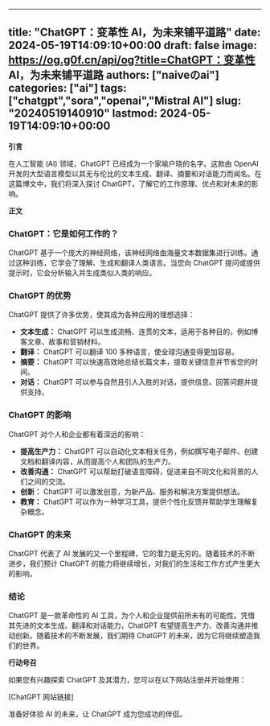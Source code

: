 
---
title: "ChatGPT：变革性 AI，为未来铺平道路"
date: 2024-05-19T14:09:10+00:00
draft: false
image: https://og.g0f.cn/api/og?title=ChatGPT：变革性 AI，为未来铺平道路
authors: ["naiveのai"]
categories: ["ai"]
tags: ["chatgpt","sora","openai","Mistral AI"]
slug: "20240519140910"
lastmod: 2024-05-19T14:09:10+00:00
---
**引言**

在人工智能 (AI) 领域，ChatGPT 已经成为一个家喻户晓的名字。这款由 OpenAI 开发的大型语言模型以其无与伦比的文本生成、翻译、摘要和对话能力而闻名。在这篇博文中，我们将深入探讨 ChatGPT，了解它的工作原理、优点和对未来的影响。

**正文**

### ChatGPT：它是如何工作的？

ChatGPT 基于一个庞大的神经网络，该神经网络由海量文本数据集进行训练。通过这种训练，它学会了理解、生成和翻译人类语言。当您向 ChatGPT 提问或提供提示时，它会分析输入并生成类似人类的响应。

### ChatGPT 的优势

ChatGPT 提供了许多优势，使其成为各种应用的理想选择：

* **文本生成：** ChatGPT 可以生成流畅、连贯的文本，适用于各种目的，例如博客文章、故事和营销材料。
* **翻译：** ChatGPT 可以翻译 100 多种语言，使全球沟通变得更加容易。
* **摘要：** ChatGPT 可以快速高效地总结长篇文本，提取关键信息并节省您的时间。
* **对话：** ChatGPT 可以参与自然且引人入胜的对话，提供信息、回答问题并提供支持。

### ChatGPT 的影响

ChatGPT 对个人和企业都有着深远的影响：

* **提高生产力：** ChatGPT 可以自动化文本相关任务，例如撰写电子邮件、创建文档和翻译内容，从而提高个人和团队的生产力。
* **改善沟通：** ChatGPT 可以帮助打破语言障碍，促进来自不同文化和背景的人们之间的交流。
* **创新：** ChatGPT 可以激发创意，为新产品、服务和解决方案提供想法。
* **教育：** ChatGPT 可以作为一种学习工具，提供个性化反馈并帮助学生理解复杂概念。

### ChatGPT 的未来

ChatGPT 代表了 AI 发展的又一个里程碑，它的潜力是无穷的。随着技术的不断进步，我们预计 ChatGPT 的能力将继续增长，对我们的生活和工作方式产生更大的影响。

### 结论

ChatGPT 是一款革命性的 AI 工具，为个人和企业提供前所未有的可能性。凭借其先进的文本生成、翻译和对话能力，ChatGPT 有望提高生产力、改善沟通并推动创新。随着技术的不断发展，我们期待 ChatGPT 的未来，因为它将继续塑造我们的世界。

**行动号召**

如果您有兴趣探索 ChatGPT 及其潜力，您可以在以下网站注册并开始使用：

[ChatGPT 网站链接]

准备好体验 AI 的未来，让 ChatGPT 成为您成功的伴侣。